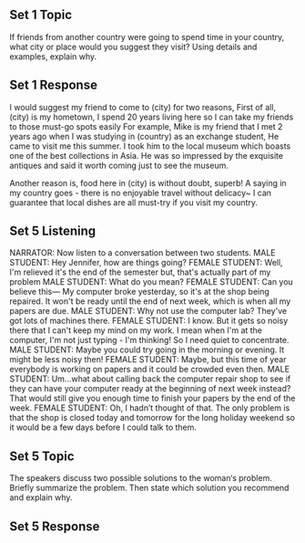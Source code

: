 ## Set 1 Topic 
If friends from another country were going to spend time in your country, what city or place would you suggest they visit? Using details and examples, explain why.

## Set 1 Response
I would suggest my friend to come to (city) for two reasons,
First of all, (city) is my hometown, I spend 20 years living here so I can take my friends to those must-go spots easily
For example, Mike is my friend that I met 2 years ago when I was studying in (country) as an exchange student, He came to visit me this summer. I took him to the local museum which boasts one of the best collections in Asia. He was so impressed by the exquisite antiques and said it worth coming just to see the museum.

Another reason is, food here in (city) is without doubt, superb! A saying in my country goes - there is no enjoyable travel without delicacy~ I can guarantee that local dishes are all must-try if you visit my country.

## Set 5 Listening
NARRATOR: Now listen to a conversation between two students.
MALE STUDENT: Hey Jennifer, how are things going?
FEMALE STUDENT: Well, I'm relieved it's the end of the semester but, that's actually part of my problem
MALE STUDENT: What do you mean?
FEMALE STUDENT: Can you believe this—
My computer broke yesterday, so it's at the shop being repaired.
It won't be ready until the end of next week, which is when all my papers are due.
MALE STUDENT: Why not use the computer lab?
They've got lots of machines there.
FEMALE STUDENT: I know.
But it gets so noisy there that I can't keep my mind on my work.
I mean when I'm at the computer, I'm not just typing - I'm thinking!
So I need quiet to concentrate.
MALE STUDENT: Maybe you could try going in the morning or evening. It might be less noisy then!
FEMALE STUDENT: Maybe, but this time of year everybody is working on papers and it could be crowded even then.
MALE STUDENT: Um...what about calling back the computer repair shop to see if they can have your computer ready at the beginning of next week instead?
That would still give you enough time to finish your papers by the end of the week.
FEMALE STUDENT: Oh, I hadn’t thought of that.
The only problem is that the shop is closed today and tomorrow for the long holiday weekend so it would be a few days before I could talk to them.

## Set 5 Topic 
The speakers discuss two possible solutions to the woman‘s problem. Briefly summarize the problem. Then state which solution you recommend and explain why.

## Set 5 Response
